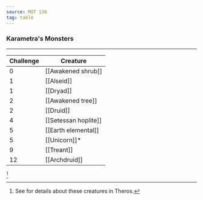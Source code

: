 ```yaml
---
source: MOT 136
tag: table
---
```


### Karametra's Monsters
---
|Challenge|Creature|
|----|------------|
|0|[[Awakened shrub]]|
|1|[[Alseid]]|
|1|[[Dryad]]|
|2|[[Awakened tree]]|
|2|[[Druid]]|
|4|[[Setessan hoplite]]|
|5|[[Earth elemental]]|
|5|[[Unicorn]]* |
|9|[[Treant]]|
|12|[[Archdruid]]|
[^1] 

[^1]: See  for details about these creatures in Theros.
